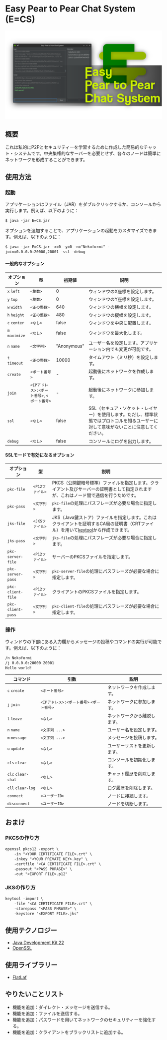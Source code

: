# Easy Pear to Pear Chat System (E=CS)

![](./Others/Screenshot.png)

## 概要

これは私的にP2Pとセキュリティーを学習するために作成した簡易的なチャット・システムです。中央集権的なサーバーを必要とせず、各々のノードは簡単にネットワークを形成することができます。

## 使用方法

### 起動

アプリケーションはファイル（JAR）をダブルクリックするか、コンソールから実行します。例えば、以下のように：

```sh:Bash
$ java -jar E=CS.jar
```

オプションを追加することで、アプリケーションの起動をカスタマイズできます。例えば、以下のように：

```sh:Bash
$ java -jar E=CS.jar -x=0 -y=0 -n="Nekoformi" -join=0.0.0.0:20000,20001 -ssl -debug
```

#### 一般的なオプション

| オプション | 型 | 初期値 | 説明 |
| --- | --- | --- | --- |
| `x` `left` | `<整数>` | 0 | ウィンドウのX座標を設定します。 |
| `y` `top` | `<整数>` | 0 | ウィンドウのY座標を設定します。 |
| `w` `width` | `<正の整数>` | 640 | ウィンドウの横幅を設定します。 |
| `h` `height` | `<正の整数>` | 480 | ウィンドウの縦幅を設定します。 |
| `c` `center` | `<なし>` | false | ウィンドウを中央に配置します。 |
| `m` `maximize` | `<なし>` | false | ウィンドウを最大化します。 |
| `n` `name` | `<文字列>` | "Anonymous" | ユーザー名を設定します。アプリケーション内でも変更が可能です。 |
| `t` `timeout` | `<正の整数>` | 10000 | タイムアウト（ミリ秒）を設定します。 |
| `create` | `<ポート番号>` | - | 起動後にネットワークを作成します。 |
| `join` | `<IPアドレス>:<ポート番号>,<ポート番号>` | - | 起動後にネットワークに参加します。 |
| `ssl` | `<なし>` | false | SSL（セキュア・ソケット・レイヤー）を使用します。ただし、標準状態ではプロトコルを知るユーザーに対して意味がないことに注意してください。 |
| `debug` | `<なし>` | false | コンソールにログを出力します。 |

#### SSLモードで有効になるオプション

| オプション | 型 | 説明 |
| --- | --- | --- |
| `pkc-file` | `<P12ファイル>` | PKCS（公開鍵暗号標準）ファイルを指定します。クライアント及びサーバーの証明書として指定されますが、これはノード間で通信を行うためです。 |
| `pkc-pass` | `<文字列>` | `pkc-file`の処理にパスフレーズが必要な場合に指定します。 |
| `jks-file` | `<JKSファイル>` | JKS（Java鍵ストア）ファイルを指定します。これはクライアントを証明するCA局の証明書（CRTファイル）を用いて[keytool](https://docs.oracle.com/javase/10/tools/keytool.htm)から作成できます。 |
| `jks-pass` | `<文字列>` | `jks-file`の処理にパスフレーズが必要な場合に指定します。 |
| `pkc-server-file` | `<P12ファイル>` | サーバーのPKCSファイルを指定します。 |
| `pkc-server-pass` | `<文字列>` | `pkc-server-file`の処理にパスフレーズが必要な場合に指定します。 |
| `pkc-client-file` | `<P12ファイル>` | クライアントのPKCSファイルを指定します。 |
| `pkc-client-pass` | `<文字列>` | `pkc-client-file`の処理にパスフレーズが必要な場合に指定します。 |

### 操作

ウィンドウの下部にある入力欄からメッセージの投稿やコマンドの実行が可能です。例えば、以下のように：

```
/n Nekoformi
/j 0.0.0.0:20000 20001
Hello world!
```

| コマンド | 引数 | 説明 |
| --- | --- | --- |
| `c` `create` | `<ポート番号>` | ネットワークを作成します。 |
| `j` `join` | `<IPアドレス>:<ポート番号>` `<ポート番号>` | ネットワークに参加します。 |
| `l` `leave` | `<なし>` | ネットワークから離脱します。 |
| `n` `name` | `<文字列 ...>` | ユーザー名を設定します。 |
| `m` `message` | `<文字列 ...>` | メッセージを投稿します。 |
| `u` `update` | `<なし>` | ユーザーリストを更新します。 |
| `cls` `clear` | `<なし>` | コンソールを初期化します。 |
| `clc` `clear-chat` | `<なし>` | チャット履歴を削除します。 |
| `cll` `clear-log` | `<なし>` | ログ履歴を削除します。 |
| `connect` | `<ユーザーID>` | ノードに接続します。 |
| `disconnect` | `<ユーザーID>` | ノードを切断します。 |

## おまけ

### PKCSの作り方

```sh:Bash
openssl pkcs12 -export \
    -in "<YOUR CERTIFICATE FILE>.crt" \
    -inkey "<YOUR PRIVATE KEY>.key" \
    -certfile "<CA CERTIFICATE FILE>.crt" \
    -passout "<PASS PHRASE>" \
    -out "<EXPORT FILE>.p12"
```

### JKSの作り方

```sh:Bash
keytool -import \
    -file "<CA CERTIFICATE FILE>.crt" \
    -storepass "<PASS PHRASE>" \
    -keystore "<EXPORT FILE>.jks"
```

## 使用テクノロジー

- [Java Development Kit 22](https://www.oracle.com/java/technologies/downloads/)
- [OpenSSL](https://www.openssl.org/)

## 使用ライブラリー

- [FlatLaf](https://www.formdev.com/flatlaf/)

## やりたいことリスト

- 機能を追加：ダイレクト・メッセージを送信する。
- 機能を追加：ファイルを送信する。
- 機能を追加：パスワードを用いてネットワークのセキュリティーを強化する。
- 機能を追加：クライアントをブラックリストに追加する。
